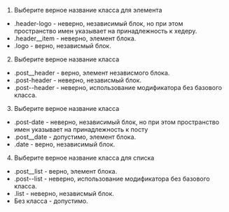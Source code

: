 1. Выберите верное название класса для элемента
- .header-logo - неверно, независимый блок, но при этом пространство имен указывает на принадлежность к хедеру.
- .header__item - неверно, элемент блока.
- .logo - верно, независмый блок.

2. Выберите верное название класса
- .post__header - верно, элемент независмого блока.
- .post-header - неверно, независмый блок.
- .post--header - неверно, использование модификатора без базового класса.

3. Выберите верное название класса
- .post-date - неверно, независимый блок, но при этом пространство имен указывает на принадлежность к посту
- .post__date - допустимо, элемент блока.
- .date - верно, независимый блок.

4. Выберите верное название класса для списка
- .post__list - верно, элемент блока.
- .post--list - неверно, использование модификатора без базового класса.
- .list - неверно, независмый блок.
- Без класса - допустимо.
